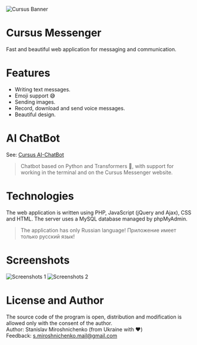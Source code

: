 ![Cursus Banner](https://unesell.com/assets/img/software/cursus_github.png)
# Cursus Messenger

Fast and beautiful web application for messaging and communication.

# Features

- Writing text messages.
- Emoji support 😅
- Sending images.
- Record, download and send voice messages.
- Beautiful design.

# AI ChatBot
See: [Cursus AI-ChatBot](https://github.com/Stamir36/CursusAI-ChatBot)
>Chatbot based on Python and Transformers 🤗, with support for working in the terminal and on the Cursus Messenger website.

# Technologies
The web application is written using PHP, JavaScript (jQuery and Ajax), CSS and HTML.
The server uses a MySQL database managed by phpMyAdmin.

> The application has only Russian language!
> Приложение имеет только русский язык!

# Screenshots
![Screenshots 1](https://i.ibb.co/C26YsBt/image.png)
![Screenshots 2](https://i.ibb.co/G2Z6Mc0/image.png)

# License and Author
The source code of the program is open, distribution and modification is allowed only with the consent of the author.<br>
Author: Stanislav Miroshnichenko (from Ukraine with ❤️) <br>
Feedback: s.miroshnichenko.mail@gmail.com<br>
